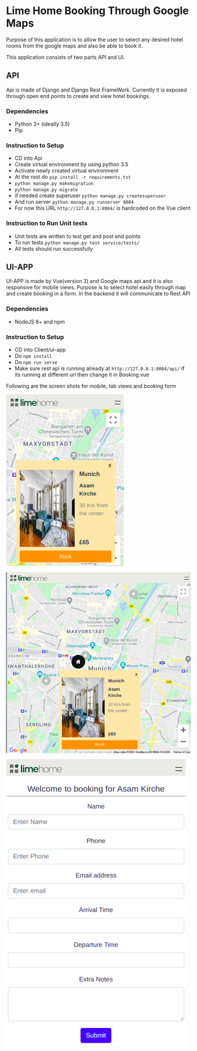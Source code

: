 # Lime Home Booking Through Google Maps

Purpose of this application is to allow the user to select
any desired hotel rooms from the google maps and also
be able to book it.

This application consists of two parts API and UI.

## API
Api is made of Django and Django Rest FrameWork. Currently it is exposed
through open end points to create and view hotel bookings.

### Dependencies
- Python 3+ (ideally 3.5)
- Pip

### Instruction to Setup
- CD into Api
- Create virtual environment by using python 3.5
- Activate newly created virtual environment
- At the root do `pip install -r requirements.txt`
- `python manage.py makemigration`
- `python manage.py migrate`
- if needed create superuser `python manage.py createsuperuser`
- And run server `python manage.py runserver 8084`
- For now this URL `http://127.0.0.1:8084/` is hardcoded on the Vue client

### Instruction to Run Unit tests
- Unit tests are written to test get and post end points
- To run tests `python manage.py test service/tests/`
- All tests should run successfully

## UI-APP
UI-APP is made by Vue(version 3) and Google maps api and it is also responsive for mobile views. Purpose is to select hotel easily
through map and create booking in a form. In the backend it will communicate to
Rest API

### Dependencies
- NodeJS 8+ and npm

### Instruction to Setup
- CD into Client/ui-app
- Do `npm install`
- Do `npm run serve`
- Make sure rest api is running already at `http://127.0.0.1:8004/api/` if its running at different url then change it in Booking.vue

Following are the screen shots for mobile, tab views and booking form

![Mobile View](images/mobile.png)

![Tab View](images/tab.png)

![Form View](images/booking.png)

